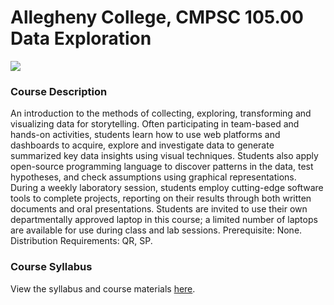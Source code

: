 # Allegheny College, CMPSC 105.00 Data Exploration

<img src="https://st4.depositphotos.com/1029819/22703/v/450/depositphotos_227033292-stock-illustration-magnifying-glass-cartoon-illustration-isolated.jpg" img>

### Course Description

An introduction to the methods of collecting, exploring, transforming and visualizing data for storytelling. Often participating in team-based and hands-on activities, students learn how to use web platforms and dashboards to acquire, explore and investigate data to generate summarized key data insights using visual techniques. Students also apply open-source programming language to discover patterns in the data, test hypotheses, and check assumptions using graphical representations. During a weekly laboratory session, students employ cutting-edge software tools to complete projects, reporting on their results through both written documents and oral presentations. Students are invited to use their own departmentally approved laptop in this course; a limited number of laptops are available for use during class and lab sessions. Prerequisite: None. Distribution Requirements: QR, SP.

### Course Syllabus

View the syllabus and course materials
[here](https://github.com/allegheny-college-cmpsc-105-spring-2024/course-materials).

